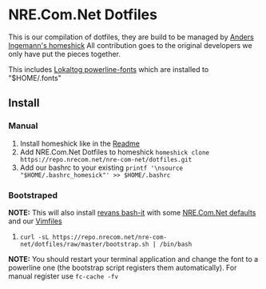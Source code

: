 # NRE.Com.Net Dotfiles

This is our compilation of dotfiles, they are build to be managed by [Anders Ingemann's homeshick](https://github.com/andsens/homeshick)
All contribution goes to the original developers we only have put the pieces together.

This includes [Lokaltog powerline-fonts](https://github.com/Lokaltog/powerline-fonts) which are installed to "$HOME/.fonts"

## Install

### Manual
1. Install homeshick like in the [Readme](https://github.com/andsens/homeshick/blob/master/README.md)
2. Add NRE.Com.Net Dotfiles to homeshick `homeshick clone https://repo.nrecom.net/nre-com-net/dotfiles.git`
3. Add our bashrc to your existing `printf '\nsource "$HOME/.bashrc_homesick"' >> $HOME/.bashrc`

### Bootstraped
**NOTE:**
This will also install [revans bash-it](https://github.com/revans/bash-it) with some [NRE.Com.Net defaults](https://repo.nrecom.net/nre-com-net/bash-it/tree/master)
and our [Vimfiles](https://repo.nrecom.net/nre-com-net/vimfiles)

1. `curl -sL https://repo.nrecom.net/nre-com-net/dotfiles/raw/master/bootstrap.sh | /bin/bash`



**NOTE:**
You should restart your terminal application and change the font to a powerline one (the bootstrap script registers them automatically).
For manual register use `fc-cache -fv`
